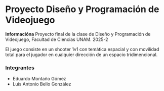 # Proyecto Diseño y Programación de Videojuego

**Informacióna** Proyecto final de la clase de Diseño y Programación de Videojuego, Facultad de Ciencias UNAM. 2025-2

El juego consiste en un shooter 1v1 con temática espacial y con movilidad total para el jugador en cualquier dirección de un espacio tridimencional. 

### Integrantes
- Eduardo Montaño Gómez 
- Luis Antonio Bello González


